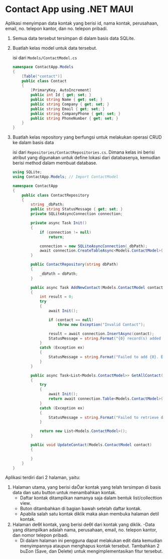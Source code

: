 # Contact App using .NET MAUI

Aplikasi menyimpan data kontak yang berisi id, nama kontak, perusahaan, email, no. telepon 
kantor, dan no. telepon pribadi.
1. Semua data tersebut tersimpan di dalam basis data SQLite.
2. Buatlah kelas model untuk data tersebut.

    isi dari `Models/ContactModel.cs`

    ```csharp
    namespace ContactApp.Models
    {
        [Table("contact")]
        public class Contact
        {
            [PrimaryKey, AutoIncrement]
            public int Id { get; set; }
            public string Name { get; set; }
            public string Company { get; set; }
            public string Email { get; set; }
            public string CompanyPhone { get; set; }
            public string PhoneNumber { get; set; }
        }
    }
    ```

3. Buatlah kelas repository yang berfungsi untuk melakukan operasi CRUD ke dalam basis 
data

    isi dari `Repositories/ContactRepositories.cs`. Dimana kelas ini berisi atribut yang digunakan untuk define lokasi dari databasenya, kemudian berisi method dalam membuat database.

    ```csharp
    using SQLite;
    using ContactApp.Models; // Import ContactModel

    namespace ContactApp
    {
        public class ContactRepository
        {
            string _dbPath;
            public string StatusMessage { get; set; }
            private SQLiteAsyncConnection connection;

            private async Task Init()
            {
                if (connection != null)
                    return;

                connection = new SQLiteAsyncConnection(_dbPath);
                await connection.CreateTableAsync<Models.ContactModel>();
            }

            public ContactRepository(string dbPath)
            {
                _dbPath = dbPath;
            }

            public async Task AddNewContact(Models.ContactModel contact)
            {
                int result = 0;
                try
                {
                    await Init();

                    if (contact == null)
                        throw new Exception("Invalid Contact");

                    result = await connection.InsertAsync(contact);
                    StatusMessage = string.Format("{0} record(s) added (Name: {1})", result, contact.Name);
                }
                catch (Exception ex)
                {
                    StatusMessage = string.Format("Failed to add {0}. Error: {1}", contact.Name, ex.Message);
                }
            }

            public async Task<List<Models.ContactModel>> GetAllContact()
            {
                try
                {
                    await Init();
                    return await connection.Table<Models.ContactModel>().ToListAsync();
                }
                catch (Exception ex)
                {
                    StatusMessage = string.Format("Failed to retrieve data. {0}", ex.Message);
                }

                return new List<Models.ContactModel>();
            }

            public void UpdateContact(Models.ContactModel contact)
            {

            }
        }
    }
    ```
    
Aplikasi terdiri dari 2 halaman, yaitu:
1. Halaman utama, yang berisi daŌar kontak yang telah tersimpan di basis data dan satu 
button untuk menambahkan kontak.
    - Daftar kontak ditampilkan namanya saja dalam bentuk list/collecttion view.
    - Buton ditambahkan di bagian bawah setelah daftar kontak.
    - Apabila salah satu kontak diklik maka akan membuka halaman detil kontak.
2. Halaman deƟl kontak, yang berisi deƟl dari kontak yang diklik.
    -Data yang ditampilkan adalah nama, perusahaan, email, no. telepon kantor, 
    dan nomor telepon pribadi.
    - Di dalam halaman ini pengguna dapat melakukan edit data kemudian 
menyimpannya ataupun menghapus kontak tersebut. Tambahkan 2 buƩon 
(Save, dan Delete) untuk mengimplementasikan fitur tersebut.
